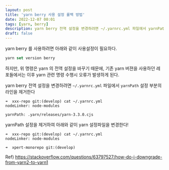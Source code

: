 ```yaml
---
layout: post
title: 'yarn berry 사용 설정 롤백 방법'
date: 2022-12-07 00:01
tags: [yarn, berry]
description: yarn berry 전역 설정을 변경하려면 ~/.yarnrc.yml 파일에서 yarnPath 설정 부분의 라인을 제거한다
draft: false
---
```


yarn berry 를 사용하려면 아래와 같이 사용설정이 필요하다.

```js
yarn set version berry
```

하지만,
위 명령은 yarn 의 전역 설정을 바꾸기 때문에,
기존 yarn 버젼을 사용하던 레포들에서는 이후 yarn 관련 명령 수행시 오류가 발생하게 된다.

yarn berry 전역 설정을 변경하려면 `~/.yarnrc.yml` 파일에서 `yarnPath` 설정 부분의 라인을 제거한다

```
➜  xxx-repo git:(develop) cat ~/.yarnrc.yml
nodeLinker: node-modules

yarnPath: .yarn/releases/yarn-3.3.0.cjs
```

yarnPath 설정을 제거하여 아래와 같이 yarn 설정파일을 변경한다!

```
➜  xxx-repo git:(develop) cat ~/.yarnrc.yml
nodeLinker: node-modules

➜  xpert-monorepo git:(develop)
```

Ref)
https://stackoverflow.com/questions/63797527/how-do-i-downgrade-from-yarn2-to-yarn1
